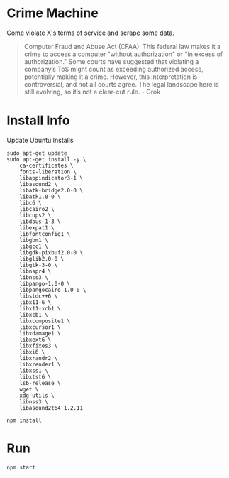 # Crime Machine

Come violate X's terms of service and scrape some data.

> Computer Fraud and Abuse Act (CFAA): This federal law makes it a crime to access a computer "without authorization" or "in excess of authorization." Some courts have suggested that violating a company’s ToS might count as exceeding authorized access, potentially making it a crime. However, this interpretation is controversial, and not all courts agree. The legal landscape here is still evolving, so it’s not a clear-cut rule. - Grok

# Install Info

Update Ubuntu Installs
```
sudo apt-get update
sudo apt-get install -y \
    ca-certificates \
    fonts-liberation \
    libappindicator3-1 \
    libasound2 \
    libatk-bridge2.0-0 \
    libatk1.0-0 \
    libc6 \
    libcairo2 \
    libcups2 \
    libdbus-1-3 \
    libexpat1 \
    libfontconfig1 \
    libgbm1 \
    libgcc1 \
    libgdk-pixbuf2.0-0 \
    libglib2.0-0 \
    libgtk-3-0 \
    libnspr4 \
    libnss3 \
    libpango-1.0-0 \
    libpangocairo-1.0-0 \
    libstdc++6 \
    libx11-6 \
    libx11-xcb1 \
    libxcb1 \
    libxcomposite1 \
    libxcursor1 \
    libxdamage1 \
    libxext6 \
    libxfixes3 \
    libxi6 \
    libxrandr2 \
    libxrender1 \
    libxss1 \
    libxtst6 \
    lsb-release \
    wget \
    xdg-utils \
    libnss3 \
    libasound2t64 1.2.11

```

```
npm install
```

# Run

```
npm start
```

